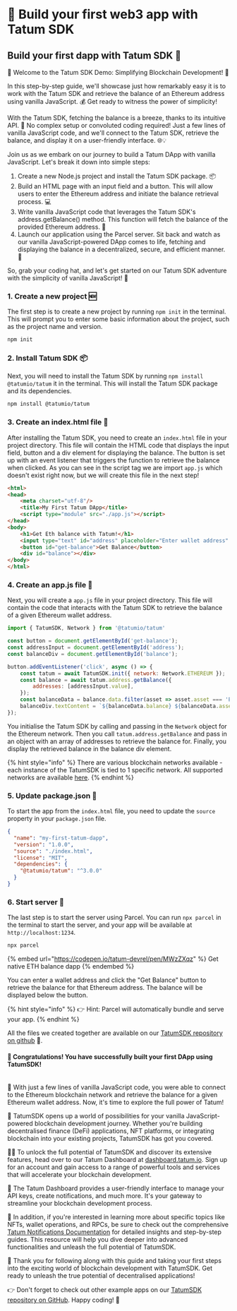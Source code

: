 # 🔨 Build your first web3 app with Tatum SDK

## Build your first dapp with Tatum SDK 🚀

🎯 Welcome to the Tatum SDK Demo: Simplifying Blockchain Development! 🚀

In this step-by-step guide, we'll showcase just how remarkably easy it is to work with the Tatum SDK and retrieve the balance of an Ethereum address using vanilla JavaScript. 💰 Get ready to witness the power of simplicity!

With the Tatum SDK, fetching the balance is a breeze, thanks to its intuitive API. 🌟 No complex setup or convoluted coding required! Just a few lines of vanilla JavaScript code, and we'll connect to the Tatum SDK, retrieve the balance, and display it on a user-friendly interface. 🌐💡

Join us as we embark on our journey to build a Tatum DApp with vanilla JavaScript. Let's break it down into simple steps:

1. Create a new Node.js project and install the Tatum SDK package. 📦
2. Build an HTML page with an input field and a button. This will allow users to enter the Ethereum address and initiate the balance retrieval process. 💻
3. Write vanilla JavaScript code that leverages the Tatum SDK's address.getBalance() method. This function will fetch the balance of the provided Ethereum address. 🤑
4. Launch our application using the Parcel server. Sit back and watch as our vanilla JavaScript-powered DApp comes to life, fetching and displaying the balance in a decentralized, secure, and efficient manner. 🚀

So, grab your coding hat, and let's get started on our Tatum SDK adventure with the simplicity of vanilla JavaScript! 💪

### 1. Create a new project 🆕

The first step is to create a new project by running `npm init` in the terminal. This will prompt you to enter some basic information about the project, such as the project name and version.

```bash
npm init
```

### 2. Install Tatum SDK 📦

Next, you will need to install the Tatum SDK by running `npm install @tatumio/tatum` it in the terminal. This will install the Tatum SDK package and its dependencies.

```bash
npm install @tatumio/tatum
```

### 3. Create an index.html file 📝

After installing the Tatum SDK, you need to create an `index.html` file in your project directory. This file will contain the HTML code that displays the input field, button and a div element for displaying the balance. The button is set up with an event listener that triggers the function to retrieve the balance when clicked. As you can see in the script tag we are import `app.js` which doesn't exist right now, but we will create this file in the next step!

```html
<html>
<head>
    <meta charset="utf-8"/>
    <title>My First Tatum DApp</title>
    <script type="module" src="./app.js"></script>
</head>
<body>
    <h1>Get Eth balance with Tatum!</h1>
    <input type="text" id="address" placeholder="Enter wallet address" />
    <button id="get-balance">Get Balance</button>
    <div id="balance"></div>
</body>
</html>
```

### 4. Create an app.js file 📝

Next, you will create a `app.js` file in your project directory. This file will contain the code that interacts with the Tatum SDK to retrieve the balance of a given Ethereum wallet address.

```javascript
import { TatumSDK, Network } from '@tatumio/tatum'

const button = document.getElementById('get-balance');
const addressInput = document.getElementById('address');
const balanceDiv = document.getElementById('balance');

button.addEventListener('click', async () => {
    const tatum = await TatumSDK.init({ network: Network.ETHEREUM });
    const balance = await tatum.address.getBalance({
        addresses: [addressInput.value],
    });
    const balanceData = balance.data.filter(asset => asset.asset === 'ETH')[0];;
    balanceDiv.textContent = `${balanceData.balance} ${balanceData.asset}`;
});

```

You initialise the Tatum SDK by calling and passing in the `Network` object for the Ethereum network. Then you call `tatum.address.getBalance` and pass in an object with an array of addresses to retrieve the balance for. Finally, you display the retrieved balance in the balance div element.

{% hint style="info" %}
There are various blockchain networks available - each instance of the TatumSDK is tied to 1 specific network. All supported networks are available [here](https://github.com/tatumio/tatum-js/blob/master/src/dto/Network.ts).
{% endhint %}

### 5. Update package.json 📝

To start the app from the `index.html` file, you need to update the `source` property in your `package.json` file.

```json
{
  "name": "my-first-tatum-dapp",
  "version": "1.0.0",
  "source": "./index.html",
  "license": "MIT",
  "dependencies": {
    "@tatumio/tatum": "^3.0.0"
  }
}
```

### 6. Start server 🚀

The last step is to start the server using Parcel. You can run `npx parcel` in the terminal to start the server, and your app will be available at `http://localhost:1234`.

```bash
npx parcel
```

{% embed url="https://codepen.io/tatum-devrel/pen/MWzZXqz" %}
Get native ETH balance dapp
{% endembed %}

You can enter a wallet address and click the "Get Balance" button to retrieve the balance for that Ethereum address. The balance will be displayed below the button.

{% hint style="info" %}
👉 Hint: Parcel will automatically bundle and serve your app.&#x20;
{% endhint %}

All the files we created together are available on our [TatumSDK repository on github](https://github.com/tatumio/example-apps) 📁.

#### 🎉  Congratulations! You have successfully built your first DApp using TatumSDK!

\
🎉 With just a few lines of vanilla JavaScript code, you were able to connect to the Ethereum blockchain network and retrieve the balance for a given Ethereum wallet address. Now, it's time to explore the full power of Tatum!

🚀 TatumSDK opens up a world of possibilities for your vanilla JavaScript-powered blockchain development journey. Whether you're building decentralised finance (DeFi) applications, NFT platforms, or integrating blockchain into your existing projects, TatumSDK has got you covered.

👨‍💻 To unlock the full potential of TatumSDK and discover its extensive features, head over to our Tatum Dashboard at [dashboard.tatum.io](https://dashboard.tatum.io). Sign up for an account and gain access to a range of powerful tools and services that will accelerate your blockchain development.

🌟 The Tatum Dashboard provides a user-friendly interface to manage your API keys, create notifications, and much more. It's your gateway to streamline your blockchain development process.

🔔 In addition, if you're interested in learning more about specific topics like NFTs, wallet operations, and RPCs, be sure to check out the comprehensive [Tatum Notifications Documentation](https://docs.tatum.io/docs/notifications) for detailed insights and step-by-step guides. This resource will help you dive deeper into advanced functionalities and unleash the full potential of TatumSDK.

👋 Thank you for following along with this guide and taking your first steps into the exciting world of blockchain development with TatumSDK. Get ready to unleash the true potential of decentralised applications!

👉 Don't forget to check out other example apps on our [TatumSDK repository on GitHub](https://github.com/tatumio/example-apps). Happy coding! 🌟
